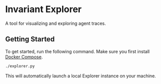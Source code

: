 # Invariant Explorer

A tool for visualizing and exploring agent traces.


## Getting Started

To get started, run the following command. Make sure you first install [Docker Compose](https://docs.docker.com/compose/install/).

```bash
./explorer.py
```

This will automatically launch a local Explorer instance on your machine.